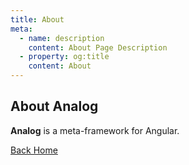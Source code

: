 ```yaml
---
title: About
meta:
  - name: description
    content: About Page Description
  - property: og:title
    content: About
---
```


## About Analog

**Analog** is a meta-framework for Angular.

[Back Home](./)
